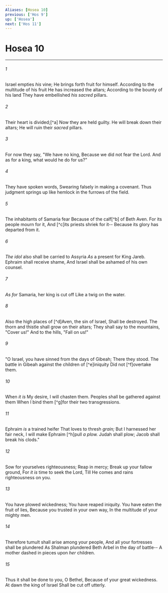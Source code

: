 ```yaml
---
Aliases: [Hosea 10]
previous: ['Hos 9']
up: ['Hosea']
next: ['Hos 11']
---
```

# Hosea 10

***


###### 1 
Israel empties _his_ vine; He brings forth fruit for himself. According to the multitude of his fruit He has increased the altars; According to the bounty of his land They have embellished _his sacred_ pillars. 

###### 2 
Their heart is divided;[^a] Now they are held guilty. He will break down their altars; He will ruin their _sacred_ pillars. 

###### 3 
For now they say, "We have no king, Because we did not fear the Lord. And as for a king, what would he do for us?" 

###### 4 
They have spoken words, Swearing falsely in making a covenant. Thus judgment springs up like hemlock in the furrows of the field. 

###### 5 
The inhabitants of Samaria fear Because of the calf[^b] of Beth Aven. For its people mourn for it, And [^c]its priests shriek for it-- Because its glory has departed from it. 

###### 6 
_The idol_ also shall be carried to Assyria _As_ a present for King Jareb. Ephraim shall receive shame, And Israel shall be ashamed of his own counsel. 

###### 7 
_As for_ Samaria, her king is cut off Like a twig on the water. 

###### 8 
Also the high places of [^d]Aven, the sin of Israel, Shall be destroyed. The thorn and thistle shall grow on their altars; They shall say to the mountains, "Cover us!" And to the hills, "Fall on us!" 

###### 9 
"O Israel, you have sinned from the days of Gibeah; There they stood. The battle in Gibeah against the children of [^e]iniquity Did not [^f]overtake them. 

###### 10 
When _it is_ My desire, I will chasten them. Peoples shall be gathered against them When I bind them [^g]for their two transgressions. 

###### 11 
Ephraim _is_ a trained heifer That loves to thresh _grain;_ But I harnessed her fair neck, I will make Ephraim [^h]pull _a plow._ Judah shall plow; Jacob shall break his clods." 

###### 12 
Sow for yourselves righteousness; Reap in mercy; Break up your fallow ground, For _it is_ time to seek the Lord, Till He comes and rains righteousness on you. 

###### 13 
You have plowed wickedness; You have reaped iniquity. You have eaten the fruit of lies, Because you trusted in your own way, In the multitude of your mighty men. 

###### 14 
Therefore tumult shall arise among your people, And all your fortresses shall be plundered As Shalman plundered Beth Arbel in the day of battle-- A mother dashed in pieces upon _her_ children. 

###### 15 
Thus it shall be done to you, O Bethel, Because of your great wickedness. At dawn the king of Israel Shall be cut off utterly.

